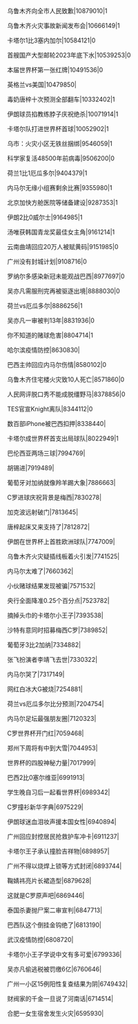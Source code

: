 乌鲁木齐向全市人民致歉|10879010|1

乌鲁木齐火灾事故新闻发布会|10666149|1

卡塔尔1比3塞内加尔|10584121|0

首艘国产大型邮轮2023年底下水|10539253|0

本届世界杯第一张红牌|10491536|0

英格兰vs美国|10479850|

毒奶唐梓十次预测全部翻车|10332402|1

伊朗球员掐教练脖子庆祝绝杀|10071914|1

卡塔尔队打进世界杯首球|10052902|1

乌市：火灾小区无铁丝捆绑|9546059|1

科学家复活48500年前病毒|9506200|0

荷兰1比1厄瓜多尔|9404379|1

内马尔无缘小组赛剩余比赛|9355980|1

北京加快方舱医院等储备建设|9287353|1

伊朗2比0威尔士|9164985|1

汤唯获韩国青龙奖最佳女主角|9161214|1

云南曲靖回应20万人被赋黄码|9151985|0

广州没有封城计划|9108716|0

罗纳尔多感染新冠未能观战巴西|8977697|0

吴亦凡需服刑完再被驱逐出境|8888030|0

荷兰vs厄瓜多尔|8886256|1

吴亦凡一审被判13年|8831936|0

你不知道的赌球危害|8804714|1

哈尔滨疫情防控|8630830|

巴西主帅回应内马尔伤情|8580102|0

乌鲁木齐住宅楼火灾致10人死亡|8571860|0

人民网评脱口秀不能成脱缰野马|8378856|0

TES官宣Knight离队|8344112|0

数百部iPhone被巴西扣押|8338440|

卡塔尔成世界杯首支出局球队|8022949|1

巴伦西亚两场三球|7994769|

胡锡进|7919489|

葡萄牙对加纳就像羚羊踢大象|7886663|

C罗进球庆祝背景是梅西|7830278|

加克波远射破门|7813645|

唐梓起床又来支持了|7812872|

伊朗在世界杯上首胜欧洲球队|7747009|

乌鲁木齐火灾疑插线板着火引发|7741525|

内马尔太难了|7660362|

小伙赌球结果发现被骗|7571532|

央行全面降准0.25个百分点|7523782|

摘掉头巾的卡塔尔小王子|7393538|

沙特有意同时招募梅西C罗|7389852|

葡萄牙3比2加纳|7334882|

张飞扮演者李靖飞去世|7330322|

内马尔哭了|7317149|

网红白冰大G被烧|7254881|

荷兰vs厄瓜多尔比分预测|7204754|

内马尔足坛最强朋友圈|7120323|

C罗世界杯开门红|7059468|

郑州下周将有中到大雪|7044953|

世界杯的四股神秘力量|7017999|

巴西2比0塞尔维亚|6991913|

学生晚自习后一起看世界杯|6989342|

C罗撞衫新华字典|6975229|

伊朗球迷血泪妆声援本国女性|6940894|

广州回应封控居民抢救护车冲卡|6911237|

卡塔尔王子承认撞脸吉祥物|6898957|

广州不得以烧焊上锁等方式封闭|6893744|

鞠婧祎亮片长裙造型|6879628|

这就是C罗原声吧|6869446|

泰国杀妻抛尸案二审宣判|6847713|

巴西队这个倒挂金钩绝了|6813190|

武汉疫情防控|6808720|

卡塔尔小王子学说中文有多可爱|6799336|

吴亦凡偷逃税被罚缴6亿|6760646|

广州一小区15例阳性复查结果为阴|6749432|

财阀家的千金一旦说了河南话|6714514|

合肥一女生宿舍发生火灾|6595930|

